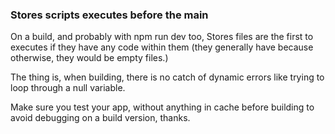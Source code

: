 ### Stores scripts executes before the main

On a build, and probably with npm run dev too, Stores files are the first to executes if they have any code within them (they generally have because otherwise, they would be empty files.)

The thing is, when building, there is no catch of dynamic errors like trying to loop through a null variable.

Make sure you test your app, without anything in cache before building to avoid debugging on a build version, thanks.